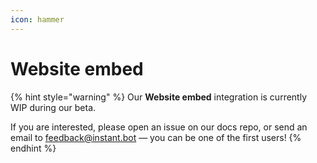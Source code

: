 ```yaml
---
icon: hammer
---
```


# Website embed

{% hint style="warning" %}
Our **Website embed** integration is currently WIP during our beta.

If you are interested, please open an issue on our docs repo, or send an email to [feedback@instant.bot](mailto:feedback@instant.bot) — you can be one of the first users!
{% endhint %}
